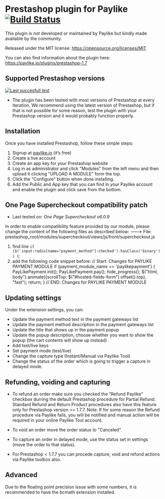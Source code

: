 # Prestashop plugin for Paylike [![Build Status](https://travis-ci.org/paylike/plugin-prestashop-1.7.svg?branch=master)](https://travis-ci.org/paylike/plugin-prestashop-1.7)

This plugin is *not* developed or maintained by Paylike but kindly made
available by the community.

Released under the MIT license: https://opensource.org/licenses/MIT

You can also find information about the plugin here: https://paylike.io/plugins/prestashop-1.7

## Supported Prestashop versions
[![Last succesfull test](https://log.derikon.ro/api/v1/log/read?tag=prestashop17&view=svg&label=Prestashop&key=ecommerce&background=011638)](https://log.derikon.ro/api/v1/log/read?tag=prestashop17&view=html)

* The plugin has been tested with most versions of Prestashop at every iteration. We recommend using the latest version of Prestashop, but if that is not possible for some reason, test the plugin with your Prestashop version and it would probably function properly. 

## Installation

Once you have installed Prestashop, follow these simple steps:
1. Signup at [paylike.io](https://paylike.io) (it’s free)
1. Create a live account
1. Create an app key for your Prestashop website
1. Log in as administrator and click "Modules" from the left menu and then upload it clicking "UPLOAD A MODULE" form the top.
2. Click the "Configure" button when done installing. 
3. Add the Public and App key that you can find in your Paylike account and enable the plugin and click save from the bottom.

## One Page Supercheckout compatibility patch

* Last tested on: *One Page Supercheckout v6.0.9*

In order to enable compatibility feature provided by our module, please change the content of the following files as described below:
---> File: prestashop_root/modules/supercheckout/views/js/front/supercheckout.js
1. find line `if ($('input:radio[name="payment_method"]:checked').hasClass('binary')) {`:
2. add the following code snippet before:
// Start: Changes for PAYLIKE PAYMENT MODULE
if (payment_module_name == 'paylikepayment') {
    PayLikePayment.init();
    PayLikePayment.pay();
    hide_progress();
    $("html, body").animate({scrollTop: $("#hosted-fields-form").offset().top}, "fast");
    return;
}
// END: Changes for PAYLIKE PAYMENT MODULE

## Updating settings

Under the extension settings, you can:
 * Update the payment method text in the payment gateways list
 * Update the payment method description in the payment gateways list
 * Update the title that shows up in the payment popup 
 * Update the popup description, choose whether you want to show the popup  (the cart contents will show up instead)
 * Add test/live keys
 * Set payment mode (test/live)
 * Change the capture type (Instant/Manual via Paylike Tool)
 * Change the status of the order which is going to trigger a capture in delayed mode.
 
 ## Refunding, voiding and capturing

 * To refund an order make sure you checked the "Refund Paylike" checkbox durring the default Prestashop procedure for Partial Refund. Standard Refund and Return Product procedures also have this feature only for Prestashop version >= 1.7.7.
 Note: If for some reason the Refund procedure via Paylike fails, you will be notified and manual action will be required in your online Paylike Tool account.
 * To void an order move the order status to "Canceled".
 * To capture an order in delayed mode, use the status set in settings (move the order to that status). 
 
 * For Prestashop < 1.7.7 you can procede capture, void and refund actions via Paylike toolbox also.
 
 ## Advanced
 Due to the floating point precision issue with some numbers, it is recommended to have the bcmath extension installed. 
 
  
